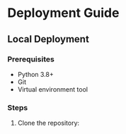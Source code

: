 # Deployment Guide

## Local Deployment

### Prerequisites
- Python 3.8+
- Git
- Virtual environment tool

### Steps
1. Clone the repository: 